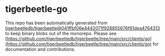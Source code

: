 # tigerbeetle-go
This repo has been automatically generated from [tigerbeetledb/tigerbeetle@041ffbf06e4442071f928855676f61dea4764313](https://github.com/tigerbeetledb/tigerbeetle/commit/041ffbf06e4442071f928855676f61dea4764313) to keep binary blobs out of the monorepo. Please see [https://github.com/tigerbeetledb/tigerbeetle/tree/main/src/clients/go](https://github.com/tigerbeetledb/tigerbeetle/tree/main/src/clients/go) for documentation and contributions.
